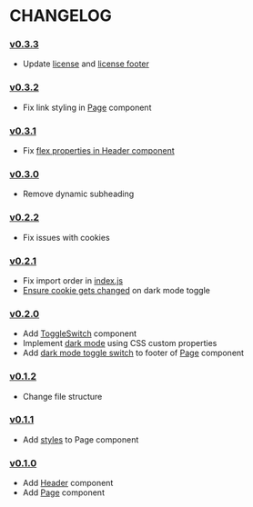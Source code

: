 # CHANGELOG

### [v0.3.3](https://github.com/speelynet/components/tree/v0.3.3)
- Update [license](https://github.com/speelynet/components/tree/v0.3.2/LICENSE) and [license footer](https://github.com/speelynet/components/tree/v0.3.3/src/Page.js#L31)

### [v0.3.2](https://github.com/speelynet/components/tree/v0.3.2)
- Fix link styling in [Page](https://github.com/speelynet/components/tree/v0.3.2/src/Page.js) component

### [v0.3.1](https://github.com/speelynet/components/tree/v0.3.1)
- Fix [flex properties in Header component](https://github.com/speelynet/components/tree/v0.3.0/src/Header.js#L14)

### [v0.3.0](https://github.com/speelynet/components/tree/v0.3.0)
- Remove dynamic subheading 

### [v0.2.2](https://github.com/speelynet/components/tree/v0.2.2)
- Fix issues with cookies 

### [v0.2.1](https://github.com/speelynet/components/tree/v0.2.1)
- Fix import order in [index.js](https://github.com/speelynet/components/tree/v0.2.1/src/index.js)
- [Ensure cookie gets changed](https://github.com/speelynet/components/tree/v0.2.1/src/Page.js#L58) on dark mode toggle 

### [v0.2.0](https://github.com/speelynet/components/tree/v0.2.0)
- Add [ToggleSwitch](https://github.com/speelynet/components/tree/v0.2.0/src/ToggleSwitch.js) component
- Implement [dark mode](https://github.com/speelynet/components/tree/v0.2.0/src/dark_mode.js) using CSS custom properties
- Add [dark mode toggle switch](https://github.com/speelynet/components/tree/v0.2.0/src/Page.js#L31) to footer of [Page](https://github.com/speelynet/components/tree/v0.2.0/src/Page.js) component

### [v0.1.2](https://github.com/speelynet/components/tree/v0.1.2)
- Change file structure

### [v0.1.1](https://github.com/speelynet/components/tree/v0.1.1)
- Add [styles](https://github.com/speelynet/components/tree/v0.1.1/src/Page.js#L39) to Page component

### [v0.1.0](https://github.com/speelynet/components/tree/v0.1.0)
- Add [Header](https://github.com/speelynet/components/tree/v0.1.0/src/Header.js) component
- Add [Page](https://github.com/speelynet/components/tree/v0.1.0/src/Page.js) component
